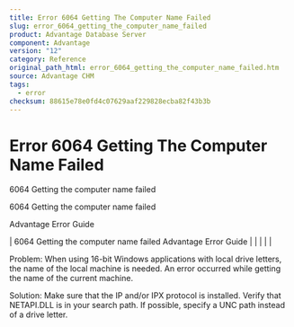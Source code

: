 ```yaml
---
title: Error 6064 Getting The Computer Name Failed
slug: error_6064_getting_the_computer_name_failed
product: Advantage Database Server
component: Advantage
version: "12"
category: Reference
original_path_html: error_6064_getting_the_computer_name_failed.htm
source: Advantage CHM
tags:
  - error
checksum: 88615e78e0fd4c07629aaf229828ecba82f43b3b
---
```


# Error 6064 Getting The Computer Name Failed

6064 Getting the computer name failed

6064 Getting the computer name failed

Advantage Error Guide

| 6064 Getting the computer name failed  Advantage Error Guide |  |  |  |  |

Problem: When using 16-bit Windows applications with local drive letters, the name of the local machine is needed. An error occurred while getting the name of the current machine.

Solution: Make sure that the IP and/or IPX protocol is installed. Verify that NETAPI.DLL is in your search path. If possible, specify a UNC path instead of a drive letter.
